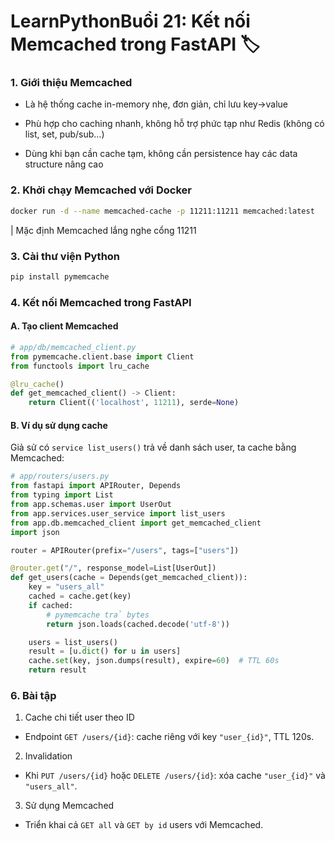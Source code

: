 # LearnPythonBuổi 21: Kết nối Memcached trong FastAPI 🏷️
### 1. Giới thiệu Memcached
- Là hệ thống cache in-memory nhẹ, đơn giản, chỉ lưu key→value

- Phù hợp cho caching nhanh, không hỗ trợ phức tạp như Redis (không có list, set, pub/sub…)

- Dùng khi bạn cần cache tạm, không cần persistence hay các data structure nâng cao

### 2. Khởi chạy Memcached với Docker
```bash
docker run -d --name memcached-cache -p 11211:11211 memcached:latest
```
| Mặc định Memcached lắng nghe cổng 11211

### 3. Cài thư viện Python
```bash
pip install pymemcache
```
### 4. Kết nối Memcached trong FastAPI
#### A. Tạo client Memcached
```python
# app/db/memcached_client.py
from pymemcache.client.base import Client
from functools import lru_cache

@lru_cache()
def get_memcached_client() -> Client:
    return Client(('localhost', 11211), serde=None)
```
#### B. Ví dụ sử dụng cache
Giả sử có `service list_users()` trả về danh sách user, ta cache bằng Memcached:
```Python
# app/routers/users.py
from fastapi import APIRouter, Depends
from typing import List
from app.schemas.user import UserOut
from app.services.user_service import list_users
from app.db.memcached_client import get_memcached_client
import json

router = APIRouter(prefix="/users", tags=["users"])

@router.get("/", response_model=List[UserOut])
def get_users(cache = Depends(get_memcached_client)):
    key = "users_all"
    cached = cache.get(key)
    if cached:
        # pymemcache trả bytes
        return json.loads(cached.decode('utf-8'))

    users = list_users()
    result = [u.dict() for u in users]
    cache.set(key, json.dumps(result), expire=60)  # TTL 60s
    return result
```

### 6. Bài tập
1. Cache chi tiết user theo ID
- Endpoint `GET /users/{id}`: cache riêng với key `"user_{id}"`, TTL 120s.

2. Invalidation
- Khi `PUT /users/{id}` hoặc `DELETE /users/{id}`: xóa cache `"user_{id}"` và `"users_all"`.

3. Sử dụng Memcached
- Triển khai cả `GET all` và `GET by id` users với Memcached.